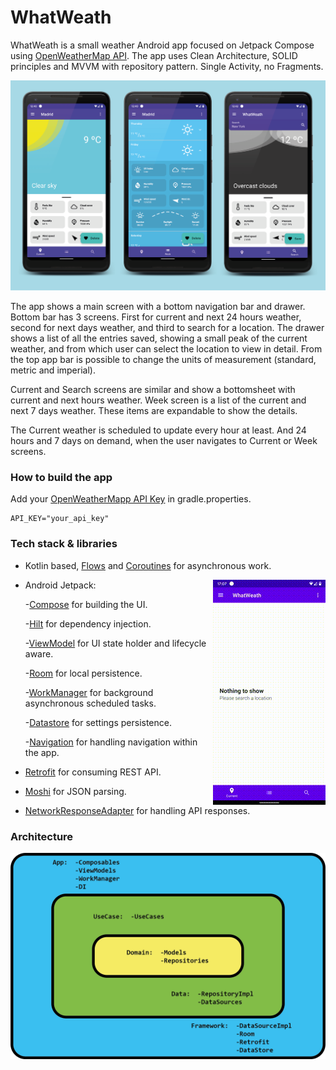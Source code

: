 # WhatWeath
WhatWeath is a small weather Android app focused on Jetpack Compose using [OpenWeatherMap API](https://openweathermap.org/api). The app uses Clean Architecture, SOLID principles and MVVM with repository pattern. Single Activity, no Fragments.

![alt text](https://github.com/Javicompi/WhatWeath/blob/master/previews/Presentation.png "Preview")

The app shows a main screen with a bottom navigation bar and drawer. Bottom bar has 3 screens. First for current and next 24 hours weather, second for next days weather, and third to search for a location. The drawer shows a list of all the entries saved, showing a small peak of the current weather, and from which user can select the location to view in detail. From the top app bar is possible to change the units of measurement (standard, metric and imperial).

Current and Search screens are similar and show a bottomsheet with current and next hours weather. Week screen is a list of the current and next 7 days weather. These items are expandable to show the details.

The Current weather is scheduled to update every hour at least. And 24 hours and 7 days on demand, when the user navigates to Current or Week screens.

### How to build the app
Add your [OpenWeatherMapp API Key](https://home.openweathermap.org/api_keys) in gradle.properties.

```
API_KEY="your_api_key"
```

### Tech stack & libraries
* Kotlin based, [Flows](https://kotlinlang.org/docs/flow.html) and [Coroutines](https://kotlinlang.org/docs/coroutines-overview.html) for asynchronous work.

<img align="right" width="180" height="360" src="https://github.com/Javicompi/WhatWeath/blob/master/previews/video_preview.gif">

* Android Jetpack:
  
  -[Compose](https://developer.android.com/jetpack/compose) for building the UI.
  
  -[Hilt](https://developer.android.com/training/dependency-injection/hilt-android) for dependency injection.
  
  -[ViewModel](https://developer.android.com/topic/libraries/architecture/viewmodel) for UI state holder and lifecycle aware.
  
  -[Room](https://developer.android.com/training/data-storage/room) for local persistence.
  
  -[WorkManager](https://developer.android.com/topic/libraries/architecture/workmanager) for background asynchronous scheduled tasks.
  
  -[Datastore](https://developer.android.com/topic/libraries/architecture/datastore) for settings persistence.
  
  -[Navigation](https://developer.android.com/jetpack/compose/navigation) for handling navigation within the app.
  
* [Retrofit](https://square.github.io/retrofit/) for consuming REST API.
* [Moshi](https://github.com/square/moshi) for JSON parsing.
* [NetworkResponseAdapter](https://github.com/haroldadmin/NetworkResponseAdapter) for handling API responses.

### Architecture

![alt text](https://github.com/Javicompi/WhatWeath/blob/master/previews/Architecture.png "Architecture")
